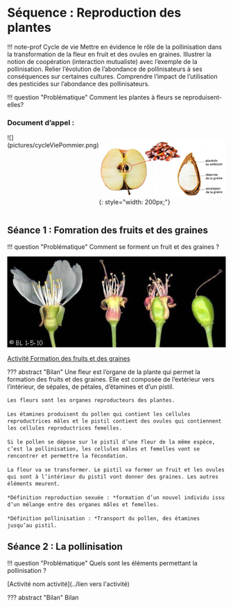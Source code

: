 # Séquence : Reproduction des plantes

!!! note-prof
    Cycle de vie
    Mettre en évidence le rôle de la pollinisation dans la  transformation de la fleur en fruit et des ovules en graines.
    Illustrer la notion de coopération (interaction mutualiste) avec l’exemple de la pollinisation.
    Relier l’évolution de l’abondance de pollinisateurs à ses conséquences sur certaines cultures.
    Comprendre l’impact de l’utilisation des pesticides sur l’abondance des pollinisateurs.


!!! question "Problématique"
    Comment les plantes à fleurs se reproduisent-elles?
    
### Document d’appel :

<div marckdown style="display: flex; flex-direction:row">
![](pictures/cycleViePommier.png)

![](pictures/pommeGraine.jpg){: style="width: 200px;"}
</div>

## Séance 1 : Fomration des fruits et des graines

!!! question "Problématique"
    Comment se forment un fruit et des graines ?


![Transformation de la fleur de prunier en prune](pictures/transfoFleurFruit.jpg)

[Activité Formation des fruits et des graines](../formationGraines)



??? abstract "Bilan"
    Une fleur est l’organe de la plante qui permet la formation des fruits et des graines. Elle est composée de l’extérieur vers l’intérieur, de sépales, de pétales, d’étamines et d’un pistil.

    Les fleurs sont les organes reproducteurs des plantes.

    Les étamines produisent du pollen qui contient les cellules reproductrices mâles et le pistil contient des ovules qui contiennent les cellules reproductrices femelles.

    Si le pollen se dépose sur le pistil d’une fleur de la même espèce, c’est la pollinisation, les cellules mâles et femelles vont se rencontrer et permettre la fécondation.

    La fleur va se transformer. Le pistil va former un fruit et les ovules qui sont à l’intérieur du pistil vont donner des graines. Les autres éléments meurent.

    *Définition reproduction sexuée : *formation d’un nouvel individu issu d’un mélange entre des organes mâles et femelles.

    *Définition pollinisation : *Transport du pollen, des étamines jusqu’au pistil.


## Séance 2 : La pollinisation

!!! question "Problématique"
    Quels sont les éléments permettant la pollinisation ?
    
[Activité nom activité](../lien vers l'activité)




??? abstract "Bilan"
    Bilan

<div style="page-break-after: always;"></div>


